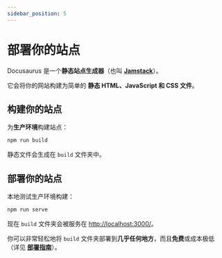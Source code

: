 ```yaml
---
sidebar_position: 5
---
```


# 部署你的站点

Docusaurus 是一个**静态站点生成器**（也叫 **[Jamstack](https://jamstack.org/)**）。

它会将你的网站构建为简单的 **静态 HTML、JavaScript 和 CSS 文件**。

## 构建你的站点

为**生产环境**构建站点：

```bash
npm run build
```

静态文件会生成在 `build` 文件夹中。

## 部署你的站点

本地测试生产环境构建：

```bash
npm run serve
```

现在 `build` 文件夹会被服务在 [http://localhost:3000/](http://localhost:3000/)。

你可以非常轻松地将 `build` 文件夹部署到**几乎任何地方**，而且**免费**或成本极低（详见 **[部署指南](https://docusaurus.io/docs/deployment)**）。
